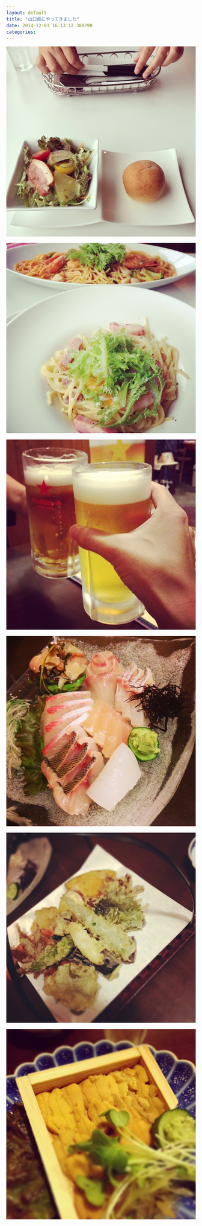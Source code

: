 ```yaml
---
layout: default
title: "山口県にやってきました"
date: 2014-12-03 16:13:12.389390
categories: 
---
```


![](/assets/images/201408/10593395_795092047179249_1785674871_n.jpg)

![](/assets/images/201408/10518230_865100173508101_1312144724_n.jpg)

![](/assets/images/201408/10544267_1436754423273545_1905194482_n.jpg)

![](/assets/images/201408/1971450_756552037737046_1154450599_n.jpg)

![](/assets/images/201408/10549833_732128683521801_306770893_n.jpg)

![](/assets/images/201408/10561036_738563252874106_1922544034_n.jpg)

